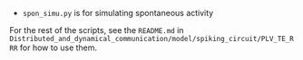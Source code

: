 - `spon_simu.py` is for simulating spontaneous activity

For the rest of the scripts, see the `README.md` in `Distributed_and_dynamical_communication/model/spiking_circuit/PLV_TE_RRR` for how to use them.
